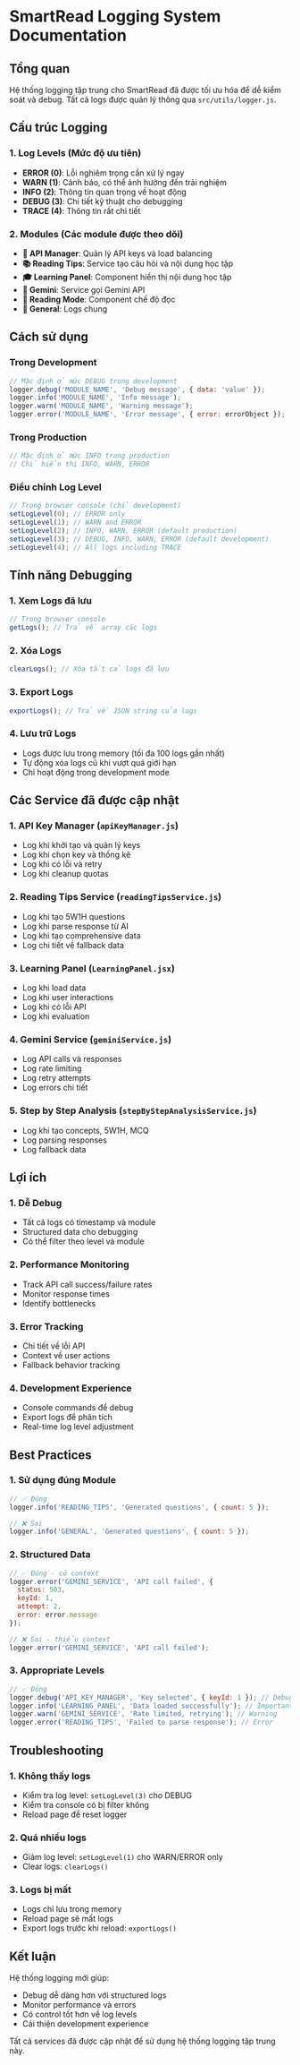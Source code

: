 # SmartRead Logging System Documentation

## Tổng quan
Hệ thống logging tập trung cho SmartRead đã được tối ưu hóa để dễ kiểm soát và debug. Tất cả logs được quản lý thông qua `src/utils/logger.js`.

## Cấu trúc Logging

### 1. Log Levels (Mức độ ưu tiên)
- **ERROR (0)**: Lỗi nghiêm trọng cần xử lý ngay
- **WARN (1)**: Cảnh báo, có thể ảnh hưởng đến trải nghiệm
- **INFO (2)**: Thông tin quan trọng về hoạt động
- **DEBUG (3)**: Chi tiết kỹ thuật cho debugging
- **TRACE (4)**: Thông tin rất chi tiết

### 2. Modules (Các module được theo dõi)
- **🔑 API Manager**: Quản lý API keys và load balancing
- **📚 Reading Tips**: Service tạo câu hỏi và nội dung học tập
- **🎓 Learning Panel**: Component hiển thị nội dung học tập
- **🤖 Gemini**: Service gọi Gemini API
- **📖 Reading Mode**: Component chế độ đọc
- **📝 General**: Logs chung

## Cách sử dụng

### Trong Development
```javascript
// Mặc định ở mức DEBUG trong development
logger.debug('MODULE_NAME', 'Debug message', { data: 'value' });
logger.info('MODULE_NAME', 'Info message');
logger.warn('MODULE_NAME', 'Warning message');
logger.error('MODULE_NAME', 'Error message', { error: errorObject });
```

### Trong Production
```javascript
// Mặc định ở mức INFO trong production
// Chỉ hiển thị INFO, WARN, ERROR
```

### Điều chỉnh Log Level
```javascript
// Trong browser console (chỉ development)
setLogLevel(0); // ERROR only
setLogLevel(1); // WARN and ERROR
setLogLevel(2); // INFO, WARN, ERROR (default production)
setLogLevel(3); // DEBUG, INFO, WARN, ERROR (default development)
setLogLevel(4); // All logs including TRACE
```

## Tính năng Debugging

### 1. Xem Logs đã lưu
```javascript
// Trong browser console
getLogs(); // Trả về array các logs
```

### 2. Xóa Logs
```javascript
clearLogs(); // Xóa tất cả logs đã lưu
```

### 3. Export Logs
```javascript
exportLogs(); // Trả về JSON string của logs
```

### 4. Lưu trữ Logs
- Logs được lưu trong memory (tối đa 100 logs gần nhất)
- Tự động xóa logs cũ khi vượt quá giới hạn
- Chỉ hoạt động trong development mode

## Các Service đã được cập nhật

### 1. API Key Manager (`apiKeyManager.js`)
- Log khi khởi tạo và quản lý keys
- Log khi chọn key và thống kê
- Log khi có lỗi và retry
- Log khi cleanup quotas

### 2. Reading Tips Service (`readingTipsService.js`)
- Log khi tạo 5W1H questions
- Log khi parse response từ AI
- Log khi tạo comprehensive data
- Log chi tiết về fallback data

### 3. Learning Panel (`LearningPanel.jsx`)
- Log khi load data
- Log khi user interactions
- Log khi có lỗi API
- Log khi evaluation

### 4. Gemini Service (`geminiService.js`)
- Log API calls và responses
- Log rate limiting
- Log retry attempts
- Log errors chi tiết

### 5. Step by Step Analysis (`stepByStepAnalysisService.js`)
- Log khi tạo concepts, 5W1H, MCQ
- Log parsing responses
- Log fallback data

## Lợi ích

### 1. Dễ Debug
- Tất cả logs có timestamp và module
- Structured data cho debugging
- Có thể filter theo level và module

### 2. Performance Monitoring
- Track API call success/failure rates
- Monitor response times
- Identify bottlenecks

### 3. Error Tracking
- Chi tiết về lỗi API
- Context về user actions
- Fallback behavior tracking

### 4. Development Experience
- Console commands để debug
- Export logs để phân tích
- Real-time log level adjustment

## Best Practices

### 1. Sử dụng đúng Module
```javascript
// ✅ Đúng
logger.info('READING_TIPS', 'Generated questions', { count: 5 });

// ❌ Sai
logger.info('GENERAL', 'Generated questions', { count: 5 });
```

### 2. Structured Data
```javascript
// ✅ Đúng - có context
logger.error('GEMINI_SERVICE', 'API call failed', {
  status: 503,
  keyId: 1,
  attempt: 2,
  error: error.message
});

// ❌ Sai - thiếu context
logger.error('GEMINI_SERVICE', 'API call failed');
```

### 3. Appropriate Levels
```javascript
// ✅ Đúng
logger.debug('API_KEY_MANAGER', 'Key selected', { keyId: 1 }); // Debug info
logger.info('LEARNING_PANEL', 'Data loaded successfully'); // Important info
logger.warn('GEMINI_SERVICE', 'Rate limited, retrying'); // Warning
logger.error('READING_TIPS', 'Failed to parse response'); // Error
```

## Troubleshooting

### 1. Không thấy logs
- Kiểm tra log level: `setLogLevel(3)` cho DEBUG
- Kiểm tra console có bị filter không
- Reload page để reset logger

### 2. Quá nhiều logs
- Giảm log level: `setLogLevel(1)` cho WARN/ERROR only
- Clear logs: `clearLogs()`

### 3. Logs bị mất
- Logs chỉ lưu trong memory
- Reload page sẽ mất logs
- Export logs trước khi reload: `exportLogs()`

## Kết luận
Hệ thống logging mới giúp:
- Debug dễ dàng hơn với structured logs
- Monitor performance và errors
- Có control tốt hơn về log levels
- Cải thiện development experience

Tất cả services đã được cập nhật để sử dụng hệ thống logging tập trung này.
